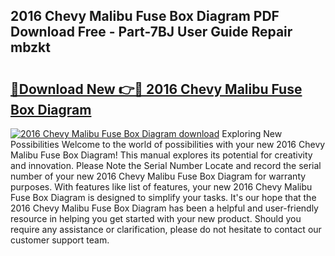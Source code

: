 ## 2016 Chevy Malibu Fuse Box Diagram PDF Download Free - Part-7BJ User Guide Repair mbzkt

# <h2><a href="http://dfqtdhq.blite.top/?on=2016+Chevy+Malibu+Fuse+Box+Diagram">🔗Download New 👉🔴 2016 Chevy Malibu Fuse Box Diagram</a></h2>

[![2016 Chevy Malibu Fuse Box Diagram download](https://i.imgur.com/lujVjoI.png)](http://dfqtdhq.blite.top/?on=2016+Chevy+Malibu+Fuse+Box+Diagram)
Exploring New Possibilities Welcome to the world of possibilities with your new 2016 Chevy Malibu Fuse Box Diagram! This manual explores its potential for creativity and innovation. Please Note the Serial Number Locate and record the serial number of your new 2016 Chevy Malibu Fuse Box Diagram for warranty purposes. With features like list of features, your new 2016 Chevy Malibu Fuse Box Diagram is designed to simplify your tasks. It's our hope that the 2016 Chevy Malibu Fuse Box Diagram has been a helpful and user-friendly resource in helping you get started with your new product. Should you require any assistance or clarification, please do not hesitate to contact our customer support team.
